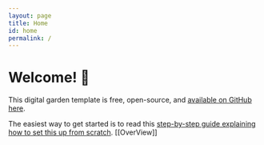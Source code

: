 ```yaml
---
layout: page
title: Home
id: home
permalink: /
---
```


# Welcome! 🌱

This digital garden template is free, open-source, and [available on GitHub here](https://github.com/maximevaillancourt/digital-garden-jekyll-template).

The easiest way to get started is to read this [step-by-step guide explaining how to set this up from scratch](https://maximevaillancourt.com/blog/setting-up-your-own-digital-garden-with-jekyll). [[OverView]]

<style>
  .wrapper {
    max-width: 46em;
  }
</style>
